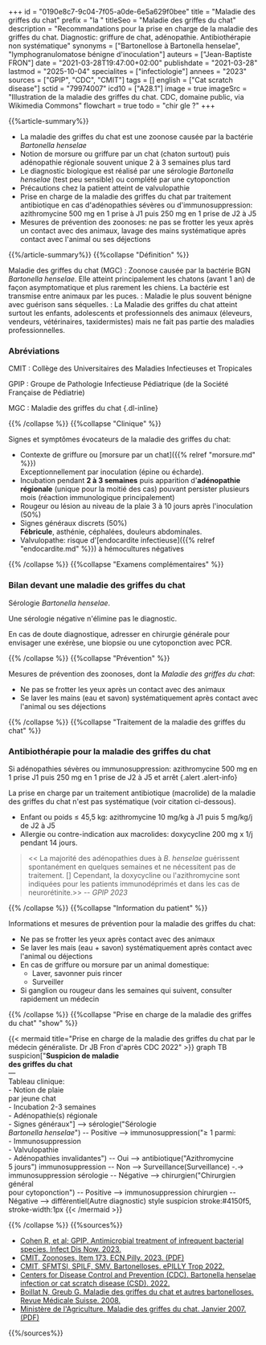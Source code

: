 +++
id = "0190e8c7-9c04-7f05-a0de-6e5a629f0bee"
title = "Maladie des griffes du chat"
prefix = "la "
titleSeo = "Maladie des griffes du chat"
description = "Recommandations pour la prise en charge de la maladie des griffes du chat. Diagnostic: griffure de chat, adénopathie. Antibiothérapie non systématique"
synonyms = ["Bartonellose à Bartonella henselae", "lymphogranulomatose bénigne d'inoculation"]
auteurs = ["Jean-Baptiste FRON"]
date = "2021-03-28T19:47:00+02:00"
publishdate = "2021-03-28"
lastmod = "2025-10-04"
specialites = ["infectiologie"]
annees = "2023"
sources = ["GPIP", "CDC", "CMIT"]
tags = []
english = ["Cat scratch disease"]
sctid = "79974007"
icd10 = ["A28.1"]
image = true
imageSrc = "Illustration de la maladie des griffes du chat. CDC, domaine public, via Wikimedia Commons"
flowchart = true
todo = "chir gle ?"
+++

{{%article-summary%}}

- La maladie des griffes du chat est une zoonose causée par la bactérie *Bartonella henselae*
- Notion de morsure ou griffure par un chat (chaton surtout) puis adénopathie régionale souvent unique 2 à 3 semaines plus tard
- Le diagnostic biologique est réalisé par une sérologie *Bartonella henselae* (test peu sensible) ou complété par une cytoponction
- Précautions chez la patient atteint de valvulopathie
- Prise en charge de la maladie des griffes du chat par traitement antibiotique en cas d'adénopathies sévères ou d'immunosuppression: azithromycine 500 mg en 1 prise à J1 puis 250 mg en 1 prise de J2 à J5
- Mesures de prévention des zoonoses: ne pas se frotter les yeux après un contact avec des animaux, lavage des mains systématique après contact avec l'animal ou ses déjections

{{%/article-summary%}}
{{%collapse "Définition" %}}

Maladie des griffes du chat (MGC)
: Zoonose causée par la bactérie BGN *Bartonella henselae*. Elle atteint principalement les chatons (avant 1 an) de façon asymptomatique et plus rarement les chiens. La bactérie est transmise entre animaux par les puces.
: Maladie le plus souvent bénigne avec guérison sans séquelles.
: La Maladie des griffes du chat atteint surtout les enfants, adolescents et professionnels des animaux (éleveurs, vendeurs, vétérinaires, taxidermistes) mais ne fait pas partie des maladies professionnelles.

### Abréviations

CMIT
: Collège des Universitaires des Maladies Infectieuses et Tropicales

GPIP
: Groupe de Pathologie Infectieuse Pédiatrique (de la Société Française de Pédiatrie)

MGC
: Maladie des griffes du chat
{.dl-inline}

{{% /collapse %}}
{{%collapse "Clinique" %}}

Signes et symptômes évocateurs de la maladie des griffes du chat:

- Contexte de griffure ou [morsure par un chat]({{% relref "morsure.md" %}})  
  Exceptionnellement par inoculation (épine ou écharde).
- Incubation pendant **2 à 3 semaines** puis apparition d'**adénopathie régionale** (unique pour la moitié des cas) pouvant persister plusieurs mois (réaction immunologique principalement)
- Rougeur ou lésion au niveau de la plaie 3 à 10 jours après l'inoculation (50%)
- Signes généraux discrets (50%)  
  **Fébricule**, asthénie, céphalées, douleurs abdominales.
- Valvulopathe: risque d'[endocardite infectieuse]({{% relref "endocardite.md" %}}) à hémocultures négatives

{{% /collapse %}}
{{%collapse "Examens complémentaires" %}}

### Bilan devant une maladie des griffes du chat

Sérologie *Bartonella henselae*.

Une sérologie négative n'élimine pas le diagnostic.

En cas de doute diagnostique, adresser en chirurgie générale pour envisager une exérèse, une biopsie ou une cytoponction avec PCR.

{{% /collapse %}}
{{%collapse "Prévention" %}}

Mesures de prévention des zoonoses, dont la *Maladie des griffes du chat*:

- Ne pas se frotter les yeux après un contact avec des animaux
- Se laver les mains (eau et savon) systématiquement après contact avec l'animal ou ses déjections

{{% /collapse %}}
{{%collapse "Traitement de la maladie des griffes du chat" %}}

### Antibiothérapie pour la maladie des griffes du chat

Si adénopathies sévères ou immunosuppression: azithromycine 500 mg en 1 prise J1 puis 250 mg en 1 prise de J2 à J5 et arrêt
{.alert .alert-info}

La prise en charge par un traitement antibiotique (macrolide) de la maladie des griffes du chat n'est pas systématique (voir citation ci-dessous).

- Enfant ou poids ≤ 45,5 kg: azithromycine 10 mg/kg à J1 puis 5 mg/kg/j de J2 à J5
- Allergie ou contre-indication aux macrolides: doxycycline 200 mg x 1/j pendant 14 jours.

> << La majorité des adénopathies dues à *B. henselae* guérissent spontanément en quelques semaines et ne nécessitent pas de traitement. [] Cependant, la doxycycline ou l'azithromycine sont indiquées pour les patients immunodéprimés et dans les cas de neurorétinite.>> -- *GPIP 2023*

{{% /collapse %}}
{{%collapse "Information du patient" %}}

Informations et mesures de prévention pour la maladie des griffes du chat:

- Ne pas se frotter les yeux après contact avec des animaux
- Se laver les mais (eau + savon) systématiquement après contact avec l'animal ou déjections
- En cas de griffure ou morsure par un animal domestique:
  - Laver, savonner puis rincer
  - Surveiller
- Si ganglion ou rougeur dans les semaines qui suivent, consulter rapidement un médecin

{{% /collapse %}}
{{%collapse "Prise en charge de la maladie des griffes du chat" "show" %}}

{{< mermaid title="Prise en charge de la maladie des griffes du chat par le médecin généraliste. Dr JB Fron d'après CDC 2022" >}}
graph TB
  suspicion["<b>Suspicion de maladie<br>des griffes du chat</b><br>—<br>Tableau clinique:<br>- Notion de plaie<br>par jeune chat<br>- Incubation 2-3 semaines<br>- Adénopathie(s) régionale<br>- Signes généraux"] --> sérologie("Sérologie<br><em>Bartonella henselae</em>") -- Positive --> immunosuppression("≥ 1 parmi:<br>- Immunosuppression<br>- Valvulopathie<br>- Adénopathies invalidantes") -- Oui --> antibiotique("Azithromycine<br>5 jours")
      immunosuppression -- Non --> Surveillance(Surveillance) -.-> immunosuppression
    sérologie -- Négative --> chirurgien("Chirurgien général<br>pour cytoponction") -- Positive --> immunosuppression
      chirurgien -- Négative --> différentiel(Autre diagnostic)
  style suspicion stroke:#4150f5, stroke-width:1px
{{< /mermaid >}}

{{% /collapse %}}
{{%sources%}}

- [Cohen R, et al; GPIP. Antimicrobial treatment of infrequent bacterial species. Infect Dis Now. 2023.](https://www.sciencedirect.com/science/article/pii/S2666991923001574)
- [CMIT. Zoonoses. Item 173. ECN.Pilly. 2023. (PDF)](https://www.infectiologie.com/UserFiles/File/pilly-etudiant/items-edition-2023/pilly-2023-item-173.pdf)
- [CMIT, SFMTSI, SPILF, SMV. Bartonelloses. ePILLY Trop 2022.](https://www.infectiologie.com/fr/pillytrop.html)
- [Centers for Disease Control and Prevention (CDC). Bartonella henselae infection or cat scratch disease (CSD). 2022.](https://www.cdc.gov/bartonella/about/about-bartonella-henselae.html)
- [Boillat N, Greub G. Maladie des griffes du chat et autres bartonelloses. Revue Médicale Suisse. 2008.](https://www.revmed.ch/revue-medicale-suisse/2008/revue-medicale-suisse-152/maladie-des-griffes-du-chat-et-autres-bartonelloses)
- [Ministère de l'Agriculture. Maladie des griffes du chat. Janvier 2007. (PDF)](https://agriculture.gouv.fr/telecharger/118893)

{{%/sources%}}

